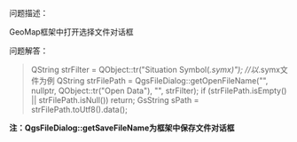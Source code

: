 问题描述：

GeoMap框架中打开选择文件对话框


问题解答：
> 
> QString strFilter = QObject::tr("Situation Symbol(*.symx)"); //以*.symx文件为例
> QString strFilePath = QgsFileDialog::getOpenFileName("", nullptr, QObject::tr("Open Data"), "", strFilter);
> if (strFilePath.isEmpty() || strFilePath.isNull())
> 	return;
> GsString sPath = strFilePath.toUtf8().data();



**注：QgsFileDialog::getSaveFileName为框架中保存文件对话框**